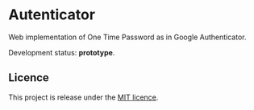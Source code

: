 # Autenticator

Web implementation of One Time Password as in Google Authenticator.

Development status: **prototype**.

## Licence

This project is release under the [MIT licence](LICENCE).
